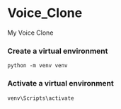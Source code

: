 # Voice_Clone

My Voice Clone

### Create a virtual environment

```
python -m venv venv
```

### Activate a virtual environment

```
venv\Scripts\activate
```
